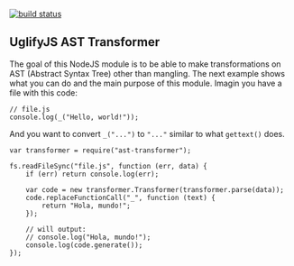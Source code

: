 [![build status](https://secure.travis-ci.org/dresende/node-ast-transformer.png)](http://travis-ci.org/dresende/node-ast-transformer)
## UglifyJS AST Transformer

The goal of this NodeJS module is to be able to make transformations on AST (Abstract Syntax Tree)
other than mangling. The next example shows what you can do and the main purpose of this module.
Imagin you have a file with this code:

    // file.js
    console.log(_("Hello, world!"));

And you want to convert `_("...")` to `"..."` similar to what `gettext()` does.

    var transformer = require("ast-transformer");
    
    fs.readFileSync("file.js", function (err, data) {
        if (err) return console.log(err);

        var code = new transformer.Transformer(transformer.parse(data));
        code.replaceFunctionCall("_", function (text) {
            return "Hola, mundo!";
        });

        // will output:
        // console.log("Hola, mundo!");
        console.log(code.generate());
    });
